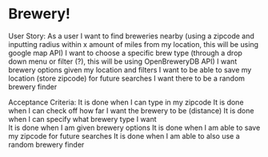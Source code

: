 # Brewery!
User Story: 
As a user I want to find breweries nearby (using a zipcode and inputting radius within x amount of miles from my location, this will be using google map API)
I want to choose a specific brew type (through a drop down menu or filter (?), this will be using OpenBreweryDB API) 
I want brewery options given my location and filters
I want to be able to save my location (store zipcode) for future searches
I want there to be a random brewery finder 


Acceptance Criteria:
It is done when I can type in my zipcode 
It is done when I can check off how far I want the brewery to be (distance)
It is done when I can specify what brewery type I want  
It is done when I am given brewery options 
It is done when I am able to save my zipcode for future searches 
It is done when I am able to also use a random brewery finder
